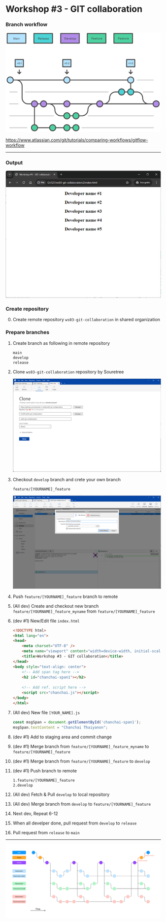 # Workshop #3 - GIT collaboration

### Branch workflow

![Configure Git](img/branch_workflow.png)

https://www.atlassian.com/git/tutorials/comparing-workflows/gitflow-workflow

---

### Output

![Configure Git](img/ws3_result.png)

### Create repository

0. Create remote repository `ws03-git-collaboration` in shared organization

### Prepare branches

1. Create branch as following in remote repository
    ```
    main
    develop
    release
    ```

2. Clone `ws03-git-collaboration` repository by Souretree

    ![Clone](img/clone_ws3.png)

3. Checkout `develop` branch and crete your own branch
    ```
    feature/[YOURNAME]_feature
    ```

    ![Own branch](img/own_branch.png)

4. Push `feature/[YOURNAME]_feature` branch to remote

5. (All dev) Create and checkout new branch `feature/[YOURNAME]_feature_myname` from  `feature/[YOURNAME]_feature`

6. (dev #1) New/Edit file `index.html`
    ```html
    <!DOCTYPE html>
    <html lang="en">
    <head>
        <meta charset="UTF-8" />
        <meta name="viewport" content="width=device-width, initial-scale=1.0" />
        <title>Workshop #3 - GIT collaboration</title>
    </head>
    <body style="text-align: center">
        <!-- Add span tag here -->
        <h2 id="chanchai-span1"></h2>

        <!-- Add ref. script here -->
        <script src="chanchai.js"></script>
    </body>
    </html>
    ```

7. (All dev) New file `[YOUR_NAME].js`
    ```javascript
    const msgSpan = document.getElementById('chanchai-span1');
    msgSpan.textContent = "Chanchai Thaiyanon";
    ```

8. (dev #1) Add to staging area and commit change

9. (dev #1) Merge branch from `feature/[YOURNAME]_feature_myname` to `feature/[YOURNAME]_feature`

10. (dev #1) Merge branch from `feature/[YOURNAME]_feature` to `develop`

11. (dev #1) Push branch to remote
    ```
    1.feature/[YOURNAME]_feature
    2.develop
    ```

11. (All dev) Fetch & Pull `develop` to local repository

12. (All dev) Merge branch from `develop` to `feature/[YOURNAME]_feature`

13. Next dev, Repeat 6-12

14. When all develper done, pull request from `develop` to `release`

15. Pull request from `release` to `main`


---

![Own branch](img/branch_workflow_2.png)
